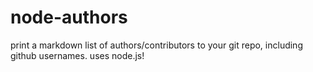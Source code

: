 node-authors
============

print a markdown list of authors/contributors to your git repo, including github usernames. uses node.js!